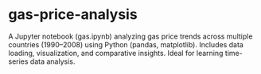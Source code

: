 # gas-price-analysis
A Jupyter notebook (gas.ipynb) analyzing gas price trends across multiple countries (1990–2008) using Python (pandas, matplotlib). Includes data loading, visualization, and comparative insights. Ideal for learning time-series data analysis.
